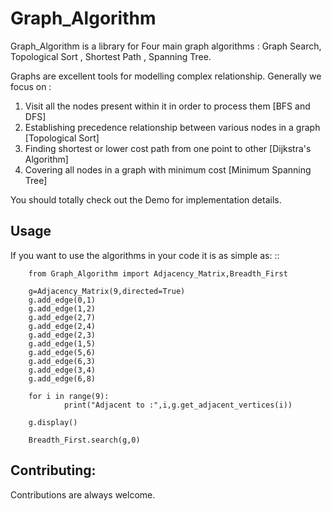 Graph_Algorithm
==========

Graph_Algorithm is a library for Four main graph algorithms : Graph Search, Topological Sort , Shortest Path , Spanning Tree.

Graphs are excellent tools for modelling complex relationship. Generally we focus on :
  1. Visit all the nodes present within it in order to process them [BFS and DFS]
  2. Establishing precedence relationship between various nodes in a graph [Topological Sort]
  3. Finding shortest or lower cost path from one point to other [Dijkstra's Algorithm]
  4. Covering all nodes in a graph with minimum cost [Minimum Spanning Tree]
	
You should totally check out the Demo for implementation details.

Usage
-----
If you want to use the algorithms in your code it is as simple as:
::

		from Graph_Algorithm import Adjacency_Matrix,Breadth_First

		g=Adjacency_Matrix(9,directed=True)
		g.add_edge(0,1)
		g.add_edge(1,2)
		g.add_edge(2,7)
		g.add_edge(2,4)
		g.add_edge(2,3)
		g.add_edge(1,5)
		g.add_edge(5,6)
		g.add_edge(6,3)
		g.add_edge(3,4)
		g.add_edge(6,8)

		for i in range(9):
				print("Adjacent to :",i,g.get_adjacent_vertices(i))
				
		g.display()

		Breadth_First.search(g,0)
		
Contributing:
-------------

Contributions are always welcome.
